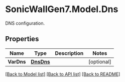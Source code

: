# SonicWallGen7.Model.Dns
DNS configuration.

## Properties

Name | Type | Description | Notes
------------ | ------------- | ------------- | -------------
**VarDns** | [**DnsDns**](DnsDns.md) |  | [optional] 

[[Back to Model list]](../README.md#documentation-for-models) [[Back to API list]](../README.md#documentation-for-api-endpoints) [[Back to README]](../README.md)

